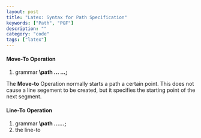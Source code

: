 ```yaml
---
layout: post
title: "Latex: Syntax for Path Specification"
keywords: ["Path", "PGF"]
description: ""
category: "code"
tags: ["latex"]
---
```


#### Move-To Operation

1. grammar **\path ... <coordinate>...;**

The **Move-to** Operation normally starts a path a certain point. This does not cause a line segement to be created, but it specifies
the starting point of the next segment.

#### Line-To Operation
1. grammar **\path ...<coordinate>...;**
2. the line-to

